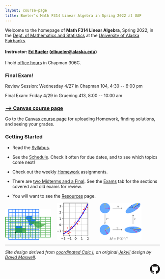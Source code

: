 ```yaml
---
layout: course-page
title: Bueler's Math F314 Linear Algebra in Spring 2022 at UAF
---
```


Welcome to the homepage of **Math F314 Linear Algebra**, Spring 2022, in the [Dept. of Mathematics and Statistics](http://www.uaf.edu/dms/) at the [University of Alaska Fairbanks](http://www.uaf.edu/).

#### Instructor:  [Ed Bueler](http://bueler.github.io/) ([elbueler@alaska.edu](mailto:elbueler@alaska.edu))

I hold [office hours](http://bueler.github.io/OffHrs.htm) in Chapman 306C.

### Final Exam!

Review Session: Wednesday 4/27 in Chapman 104, 4:30 -- 6:00 pm

Final Exam: Friday 4/29 in Gruening 413, 8:00 -- 10:00 am

### [--> Canvas course page](https://canvas.alaska.edu/courses/7017)

Go to the [Canvas course page](https://canvas.alaska.edu/courses/7017) for uploading Homework, finding solutions, and seeing your grades.

### Getting Started

* Read the [Syllabus](assets/general/syllabus.pdf).

* See the [Schedule](assets/general/schedule.pdf).  Check it often for due dates, and to see which topics come next!

* Check out the weekly [Homework](homework.html) assignments.

* There are [two Midterms and a Final](exams.html).  See the [Exams](exams.html) tab for the sections covered and old exams for review.

* You will want to see the [Resources](resources.html) page.

[<img src="assets/images/matrix-squeeze.png" height="100">](https://en.wikipedia.org/wiki/Matrix_(mathematics)#Linear_transformations "apply a squeeze matrix") &nbsp; &nbsp; [<img src="assets/images/least-squares.png" height="120">](https://en.wikipedia.org/wiki/Least_squares "least-squares fit a line") &nbsp; &nbsp; &nbsp; &nbsp; [<img src="assets/images/svd.png" height="120">](https://en.wikipedia.org/wiki/Singular_value_decomposition "picture the SVD")

---
_Site design derived from [coordinated Calc I](https://uaf-math251.github.io/), an original [Jekyll](https://jekyllrb.com/) design by [David Maxwell](https://damaxwell.github.io/)._

[<img src="assets/images/GitHub-Mark-32px.png" align="right">](https://github.com/bueler/math314 "github repository for this site")
